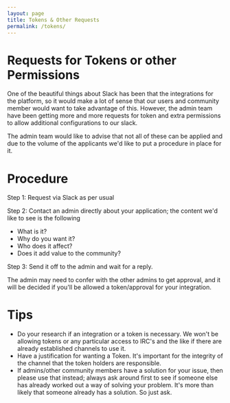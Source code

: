 ```yaml
---
layout: page
title: Tokens & Other Requests
permalink: /tokens/
---
```


# Requests for Tokens or other Permissions 

One of the beautiful things about Slack has been that the integrations for the platform, so it would make a lot of sense that our users and community member would want to take advantage of this. However, the admin team have been getting more and more requests for token and extra permissions to allow additional configurations to our slack. 

The admin team would like to advise that not all of these can be applied and due to the volume of the applicants we'd like to put a procedure in place for it. 

# Procedure 

Step 1: Request via Slack as per usual 


Step 2: Contact an admin directly about your application; the content we'd like to see is the following

- What is it?
- Why do you want it?
- Who does it affect?
- Does it add value to the community?

Step 3: Send it off to the admin and wait for a reply.

The admin may need to confer with the other admins to get approval, and it will be decided if you'll be allowed a token/approval for your integration. 

# Tips

- Do your research if an integration or a token is necessary. We won't be allowing tokens or any particular access to IRC's and the like if there are already established channels to use it. 
- Have a justification for wanting a Token. It's important for the integrity of the channel that the token holders are responsible. 
- If admins/other community members have a solution for your issue, then please use that instead; always ask around first to see if someone else has already worked out a way of solving your problem. It's more than likely that someone already has a solution. So just ask.

